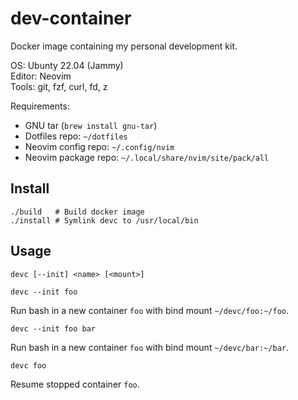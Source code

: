 # dev-container

Docker image containing my personal development kit.

OS: Ubunty 22.04 (Jammy)  
Editor: Neovim  
Tools: git, fzf, curl, fd, z

Requirements:
- GNU tar (`brew install gnu-tar`)
- Dotfiles repo: `~/dotfiles`
- Neovim config repo: `~/.config/nvim`
- Neovim package repo: `~/.local/share/nvim/site/pack/all`

## Install

```
./build   # Build docker image
./install # Symlink devc to /usr/local/bin
```

## Usage

```
devc [--init] <name> [<mount>]
```

`devc --init foo`

Run bash in a new container `foo` with bind mount `~/devc/foo:~/foo`.

`devc --init foo bar`

Run bash in a new container `foo` with bind mount `~/devc/bar:~/bar`.

`devc foo`

Resume stopped container `foo`.
